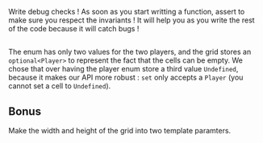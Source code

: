Write debug checks ! As soon as you start writting a function, assert to make sure you respect the invariants ! It will help you as you write the rest of the code because it will catch bugs !

## 

The enum has only two values for the two players, and the grid stores an ```optional<Player>``` to represent the fact that the cells can be empty. We chose that over having the player enum store a third value ```Undefined```, because it makes our API more robust : ```set``` only accepts a ```Player``` (you cannot set a cell to ```Undefined```).

## Bonus

Make the width and height of the grid into two template paramters.